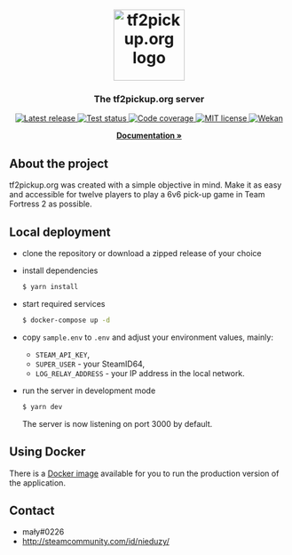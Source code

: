 <h1 align="center">
  <a href="https://tf2pickup.pl">
    <img src="https://tf2pickup.pl/assets/favicon.png" alt="tf2pickup.org logo" width="128" height="128">
  </a>
</h1>

<h3 align="center">The tf2pickup.org server</h3>

<p align="center">
  <a href="https://github.com/tf2pickup-org/server/releases">
    <img src="https://img.shields.io/github/v/release/tf2pickup-org/server" alt="Latest release">
  </a>

  <a href="https://github.com/tf2pickup-org/server/actions?query=workflow%3Atest">
    <img src="https://github.com/tf2pickup-org/server/workflows/test/badge.svg" alt="Test status">
  </a>

  <a href="https://codecov.io/gh/tf2pickup-org/server">
    <img src="https://codecov.io/gh/tf2pickup-org/server/branch/master/graph/badge.svg" alt="Code coverage">
  </a>

  <a href="https://opensource.org/licenses/MIT">
    <img src="https://img.shields.io/badge/License-MIT-yellow.svg" alt="MIT license">
  </a>

  <a href="https://w.supra.tf/b/xYYTewYR5RcvfHBZ8/tf2pickup-pl">
    <img src="https://img.shields.io/badge/project-wekan-%2300aecc.svg" alt="Wekan">
  </a>
</p>

<p align="center">
  <a href="https://docs.tf2pickup.org/"><strong>Documentation »</strong></a>
</p>

## About the project

tf2pickup.org was created with a simple objective in mind. Make it as easy and accessible for twelve players to play a 6v6 pick-up game in Team Fortress 2 as possible.


## Local deployment

* clone the repository or download a zipped release of your choice
* install dependencies

    ```bash
    $ yarn install
    ```

* start required services

    ```bash
    $ docker-compose up -d
    ```

* copy `sample.env` to `.env` and adjust your environment values, mainly:
  * `STEAM_API_KEY`,
  * `SUPER_USER` - your SteamID64,
  * `LOG_RELAY_ADDRESS` - your IP address in the local network.

* run the server in development mode

    ```bash
    $ yarn dev
    ```

  The server is now listening on port 3000 by default.


## Using Docker

There is a [Docker image](https://hub.docker.com/r/tf2pickuppl/server) available for you to run the production version of the application.


## Contact

* mały#0226
* <http://steamcommunity.com/id/nieduzy/>
